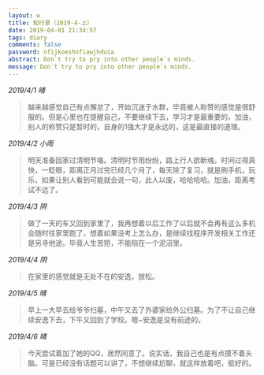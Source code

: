 ```yaml
---
layout: w
title: 知行录（2019-4-上）
date: 2019-04-01 21:34:57
tags: diary
comments: false
password: nfijkoeshnfiawjhduia
abstract: Don`t try to pry into other people`s minds.
message: Don`t try to pry into other people`s minds.
---
```


*2019/4/1 晴*

> 越来越感觉自己有点懈怠了，开始沉迷于水群，毕竟被人称赞的感觉是很舒服的。但是心里也在提醒自己，不要继续下去，学习才是最重要的。加油，别人的称赞只是暂时的，自身的1强大才是永远的，这是最直接的道理。

*2019/4/2 小雨*

> 明天准备回家过清明节咯。清明时节雨纷纷，路上行人欲断魂。时间过得真快，一眨眼，距离正月过完已经几个月了，每天除了复习，就是刷手机，玩乐，如果让别人看到可能就会说一句，此人以废，哈哈哈哈。加油，距离考试不远了。

*2019/4/3 阴*

> 做了一天的车又回到家里了，我再想着以后工作了以后就不会再有这么多机会随时往家里跑了，想着如果没考上怎么办，是继续找程序开发相关工作还是另寻他途。毕竟人生苦短，不能陷在一个泥沼里。

*2019/4/4 阴*

> 在家里的感觉就是无处不在的安逸，放松。

*2019/4/5 晴*

> 早上一大早去给爷爷扫墓，中午又去了外婆家给外公扫墓。为了不让自己继续安逸下去，下午又回到了学校。嗯~安逸是没有前途的。

*2019/4/6 晴*

> 今天尝试着加了她的QQ，居然同意了。说实话，我自己也是有点摸不着头脑。可是已经没有话题可以讲了，不想继续尬聊，就这样放着吧，挺好的。